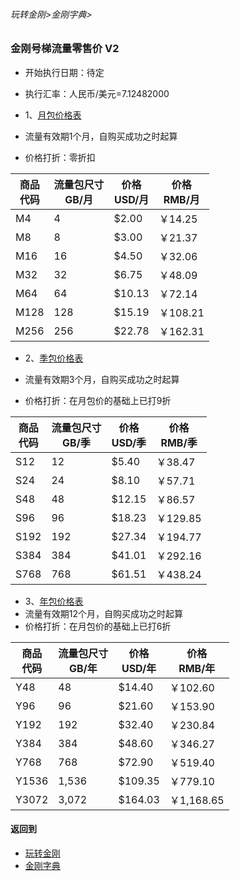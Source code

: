 ###### 玩转金刚>金刚字典>
### 金刚号梯流量零售价 V2
- 开始执行日期：待定
- 执行汇率：人民币/美元=7.12482000

- 1、[月包价格表](https://github.com/a2zitpro/web/blob/master/LadderFree/kkDictionary/DTPrice/MonthPackagePrice.md)

- 流量有效期1个月，自购买成功之时起算
- 价格打折：零折扣

|商品<Br>代码|流量包尺寸<Br>GB/月|价格<Br>USD/月|价格<Br>RMB/月|
| ------| ---| ------|---------| 
|M4     |   4|  $2.00|  ￥14.25|
|M8     |   8|  $3.00|  ￥21.37| 
|M16    |  16|  $4.50|  ￥32.06| 
|M32    |  32|  $6.75|  ￥48.09| 
|M64    |  64| $10.13|  ￥72.14|
|M128   | 128| $15.19| ￥108.21| 
|M256   | 256| $22.78| ￥162.31| 

- 2、[季包价格表](https://github.com/a2zitpro/web/blob/master/LadderFree/kkDictionary/DTPrice/SeasonPackagePrice.md)

- 流量有效期3个月，自购买成功之时起算
- 价格打折：在月包价的基础上已打9折

|商品<Br>代码|流量包尺寸<Br>GB/季|价格<Br>USD/季|价格<Br>RMB/季|
| ------| ------|-------|----------| 
|S12    |     12|  $5.40|   ￥38.47|
|S24    |     24|  $8.10|   ￥57.71| 
|S48    |     48| $12.15|   ￥86.57| 
|S96    |     96| $18.23|  ￥129.85| 
|S192   |    192| $27.34|  ￥194.77|
|S384   |    384| $41.01|  ￥292.16| 
|S768   |    768| $61.51|  ￥438.24| 

- 3、[年包价格表](https://github.com/a2zitpro/web/blob/master/LadderFree/kkDictionary/DTPrice/YearPackagePrice.md)
- 流量有效期12个月，自购买成功之时起算
- 价格打折：在月包价的基础上已打6折

|商品<Br>代码|流量包尺寸<Br>GB/年|价格<Br>USD/年|价格<Br>RMB/年|
| ------|------|---------|-----------| 
|Y48    |    48|  $14.40 |   ￥102.60|
|Y96    |    96|  $21.60 |   ￥153.90| 
|Y192   |   192|  $32.40 |   ￥230.84| 
|Y384   |   384|  $48.60 |   ￥346.27| 
|Y768   |   768|  $72.90 |   ￥519.40|
|Y1536  | 1,536| $109.35 |   ￥779.10| 
|Y3072  | 3,072| $164.03 | ￥1,168.65| 





#### 返回到
- [玩转金刚](https://github.com/a2zitpro/web/blob/master/LadderFree/A.md)
- [金刚字典](https://github.com/a2zitpro/web/blob/master/LadderFree/kkDictionary/KKDictionary.md)
